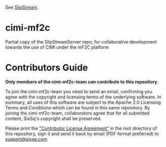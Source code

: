 See [SlipStream](https://github.com/slipstream/SlipStream).

# cimi-mf2c
Partial copy of the SlipStreamServer repo, for collaborative development towards the use of CIMI under the mF2C platform


# Contributors Guide

**Only members of the cimi-mf2c-team can contribute to this repository**. 

To join the cimi-mf2c-team you need to send an email, confirming you agree with the copyright and licensing terms of the underlying software. In summary, all uses of this software are subject to the Apache 2.0 Licensing Terms and Conditions which can be found in this same repository. By joining the cimi-mf2c-team, collaborators agree that for all submitted content, SixSq's copyright shall be preserved.

Please print the ["Contributor License Agreement"](https://github.com/slipstream/cimi-mf2c/blob/master/Contributor%20License%20Agreement.pdf) in the root directory of this repository, sign it and send it back by email (PDF format preferred) to support@sixsq.com. 
